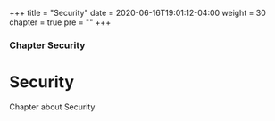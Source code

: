+++
title = "Security"
date = 2020-06-16T19:01:12-04:00
weight = 30
chapter = true
pre = "<b></b>"
+++

### Chapter Security

# Security

Chapter about Security